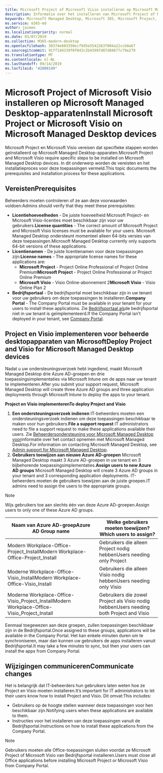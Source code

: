 ```yaml
---
title: Microsoft Project of Microsoft Visio installeren op Microsoft Managed Desktop-apparaten
description: Informatie over het installeren van Microsoft Project of Microsoft Visio op Microsoft Managed Desktop-apparaten
keywords: Microsoft Managed Desktop, Microsoft 365, Microsoft Project, Microsoft Visio
ms.service: m365-md
author: jaimeo
ms.localizationpriority: normal
ms.date: 03/07/2019
ms.collection: M365-modern-desktop
ms.openlocfilehash: 30374e603350ecf9d5e5542263f004a22ccb0a67
ms.sourcegitcommit: 91ff1d4339f0f043c2b43997d87d84677c79e279
ms.translationtype: MT
ms.contentlocale: nl-NL
ms.lasthandoff: 09/14/2019
ms.locfileid: "42809149"
---
```

# <a name="install-microsoft-project-or-microsoft-visio-on-microsoft-managed-desktop-devices"></a><span data-ttu-id="cae38-104">Microsoft Project of Microsoft Visio installeren op Microsoft Managed Desktop-apparaten</span><span class="sxs-lookup"><span data-stu-id="cae38-104">Install Microsoft Project or Microsoft Visio on Microsoft Managed Desktop devices</span></span>

<span data-ttu-id="cae38-105">Microsoft Project en Microsoft Visio vereisen dat specifieke stappen worden geïnstalleerd op Microsoft Managed Desktop-apparaten.</span><span class="sxs-lookup"><span data-stu-id="cae38-105">Microsoft Project and Microsoft Visio require specific steps to be installed on Microsoft Managed Desktop devices.</span></span> <span data-ttu-id="cae38-106">In dit onderwerp worden de vereisten en het installatieproces voor deze toepassingen vermeld.</span><span class="sxs-lookup"><span data-stu-id="cae38-106">This topic documents the prerequisites and installation process for these applications.</span></span>

## <a name="prerequisites"></a><span data-ttu-id="cae38-107">Vereisten</span><span class="sxs-lookup"><span data-stu-id="cae38-107">Prerequisites</span></span>

<span data-ttu-id="cae38-108">Beheerders moeten controleren of ze aan deze voorwaarden voldoen:</span><span class="sxs-lookup"><span data-stu-id="cae38-108">Admins should verify that they meet these prerequisites:</span></span>
- <span data-ttu-id="cae38-109">**Licentiehoeveelheden** - De juiste hoeveelheid Microsoft Project- en Microsoft Visio-licenties moet beschikbaar zijn voor uw gebruikers.</span><span class="sxs-lookup"><span data-stu-id="cae38-109">**License quantities** - The correct amount of Microsoft Project and Microsoft Visio licenses must be available for your users.</span></span> <span data-ttu-id="cae38-110">Microsoft Managed Desktop ondersteunt momenteel alleen 64-bits versies van deze toepassingen.</span><span class="sxs-lookup"><span data-stu-id="cae38-110">Microsoft Managed Desktop currently only supports 64-bit versions of these applications.</span></span> 
- <span data-ttu-id="cae38-111">**Licentienamen** - De juiste licentienamen voor deze toepassingen zijn:</span><span class="sxs-lookup"><span data-stu-id="cae38-111">**License names** - The appropriate license names for these applications are:</span></span>
    - <span data-ttu-id="cae38-112">**Microsoft Project** - Project Online Professional of Project Online Premium</span><span class="sxs-lookup"><span data-stu-id="cae38-112">**Microsoft Project** - Project Online Professional or Project Online Premium</span></span>
    - <span data-ttu-id="cae38-113">**Microsoft Visio** - Visio Online-abonnement 2</span><span class="sxs-lookup"><span data-stu-id="cae38-113">**Microsoft Visio** - Visio Online Plan 2</span></span>
- <span data-ttu-id="cae38-114">**Bedrijfsportaal** - De bedrijfsportal moet beschikbaar zijn in uw tenant voor uw gebruikers om deze toepassingen te installeren.</span><span class="sxs-lookup"><span data-stu-id="cae38-114">**Company Portal** -  The Company Portal must be available in your tenant for your users to install these applications.</span></span> <span data-ttu-id="cae38-115">Zie [Bedrijfsportaal als](company-portal.md)de bedrijfsportal niet in uw tenant is geïmplementeerd.</span><span class="sxs-lookup"><span data-stu-id="cae38-115">If the Company Portal isn’t deployed in your tenant, see [Company Portal](company-portal.md).</span></span>

## <a name="deploy-project-and-visio-for-microsoft-managed-desktop-devices"></a><span data-ttu-id="cae38-116">Project en Visio implementeren voor beheerde desktopapparaten van Microsoft</span><span class="sxs-lookup"><span data-stu-id="cae38-116">Deploy Project and Visio for Microsoft Managed Desktop devices</span></span>
<span data-ttu-id="cae38-117">Nadat u uw ondersteuningsverzoek hebt ingediend, maakt Microsoft Managed Desktop drie Azure AD-groepen en drie toepassingsimplementaties via Microsoft Intune om de apps naar uw tenant te implementeren.</span><span class="sxs-lookup"><span data-stu-id="cae38-117">After you submit your support request, Microsoft Managed Desktop will create three Azure AD groups and three application deployments through Microsoft Intune to deploy the apps to your tenant.</span></span>  

<span data-ttu-id="cae38-118">**Project en Visio implementeren**</span><span class="sxs-lookup"><span data-stu-id="cae38-118">**To deploy Project and Visio**</span></span>
1. <span data-ttu-id="cae38-119">**Een ondersteuningsverzoek indienen** IT-beheerders moeten een ondersteuningsverzoek indienen om deze toepassingen beschikbaar te maken voor hun gebruikers.</span><span class="sxs-lookup"><span data-stu-id="cae38-119">**File a support request** IT administrators need to file a support request to make these applications available their users.</span></span> <span data-ttu-id="cae38-120">Zie [Beheerdersondersteuning voor Microsoft Managed Desktop voor](../working-with-managed-desktop/admin-support.md)informatie over het contact opnemen met Microsoft Managed Desktop.</span><span class="sxs-lookup"><span data-stu-id="cae38-120">For information on contacting Microsoft Managed Desktop, see [Admin support for Microsoft Managed Desktop](../working-with-managed-desktop/admin-support.md).</span></span>
2. <span data-ttu-id="cae38-121">**Gebruikers toewijzen aan nieuwe Azure AD-groepen** Microsoft Managed Desktop maakt 3 Azure AD-groepen in uw tenant en 3 bijbehorende toepassingsimplementaties.</span><span class="sxs-lookup"><span data-stu-id="cae38-121">**Assign users to new Azure AD groups** Microsoft Managed Desktop will create 3 Azure AD groups in your tenant and 3 corresponding application deployments.</span></span> <span data-ttu-id="cae38-122">IT-beheerders moeten de gebruikers toewijzen aan de juiste groepen.</span><span class="sxs-lookup"><span data-stu-id="cae38-122">IT admins need to assign the users to the appropriate groups.</span></span>

>[!NOTE]
><span data-ttu-id="cae38-123">Wijs gebruikers toe aan slechts één van deze Azure AD-groepen.</span><span class="sxs-lookup"><span data-stu-id="cae38-123">Assign users to only one of these Azure AD groups.</span></span> 

<span data-ttu-id="cae38-124">Naam van Azure AD-groep</span><span class="sxs-lookup"><span data-stu-id="cae38-124">Azure AD Group name</span></span> | <span data-ttu-id="cae38-125">Welke gebruikers moeten toewijzen?</span><span class="sxs-lookup"><span data-stu-id="cae38-125">Which users to assign?</span></span>   
 --- | ---
<span data-ttu-id="cae38-126">Modern Workplace-Office-Project_Install</span><span class="sxs-lookup"><span data-stu-id="cae38-126">Modern Workplace-Office-Project_Install</span></span> | <span data-ttu-id="cae38-127">Gebruikers die alleen Project nodig hebben</span><span class="sxs-lookup"><span data-stu-id="cae38-127">Users needing only Project</span></span>
<span data-ttu-id="cae38-128">Moderne Workplace-Office-Visio_Install</span><span class="sxs-lookup"><span data-stu-id="cae38-128">Modern Workplace-Office-Visio_Install</span></span> | <span data-ttu-id="cae38-129">Gebruikers die alleen Visio nodig hebben</span><span class="sxs-lookup"><span data-stu-id="cae38-129">Users needing only Visio</span></span>
<span data-ttu-id="cae38-130">Moderne Workplace-Office-Visio_Project_Install</span><span class="sxs-lookup"><span data-stu-id="cae38-130">Modern Workplace-Office-Visio_Project_Install</span></span> | <span data-ttu-id="cae38-131">Gebruikers die zowel Project als Visio nodig hebben</span><span class="sxs-lookup"><span data-stu-id="cae38-131">Users needing both Project and Visio</span></span>

<span data-ttu-id="cae38-132">Eenmaal toegewezen aan deze groepen, zullen toepassingen beschikbaar zijn in de Bedrijfsportal.</span><span class="sxs-lookup"><span data-stu-id="cae38-132">Once assigned to these groups, applications will be available in the Company Portal.</span></span> <span data-ttu-id="cae38-133">Het kan enkele minuten duren om te synchroniseren, maar dan kunnen uw gebruikers de apps installeren vanuit Bedrijfsportal.</span><span class="sxs-lookup"><span data-stu-id="cae38-133">It may take a few minutes to sync, but then your users can install the apps from Company Portal.</span></span> 

## <a name="communicate-changes"></a><span data-ttu-id="cae38-134">Wijzigingen communiceren</span><span class="sxs-lookup"><span data-stu-id="cae38-134">Communicate changes</span></span>
<span data-ttu-id="cae38-135">Het is belangrijk dat IT-beheerders hun gebruikers laten weten hoe ze Project en Visio moeten installeren.</span><span class="sxs-lookup"><span data-stu-id="cae38-135">It’s important for IT administrators to let their users know how to install Project and Visio.</span></span> <span data-ttu-id="cae38-136">Dit omvat:</span><span class="sxs-lookup"><span data-stu-id="cae38-136">This includes:</span></span> 
- <span data-ttu-id="cae38-137">Gebruikers op de hoogte stellen wanneer deze toepassingen voor hen beschikbaar zijn.</span><span class="sxs-lookup"><span data-stu-id="cae38-137">Notifying users when these applications are available to them.</span></span> 
- <span data-ttu-id="cae38-138">Instructies voor het installeren van deze toepassingen vanuit de Bedrijfsportal.</span><span class="sxs-lookup"><span data-stu-id="cae38-138">Instructions on how to install these applications from the Company Portal.</span></span>

>[!NOTE]
><span data-ttu-id="cae38-139">Gebruikers moeten alle Office-toepassingen sluiten voordat ze Microsoft Project of Microsoft Visio van Bedrijfsportal installeren.</span><span class="sxs-lookup"><span data-stu-id="cae38-139">Users must close all Office applications before installing Microsoft Project or Microsoft Visio from Company Portal.</span></span> 
